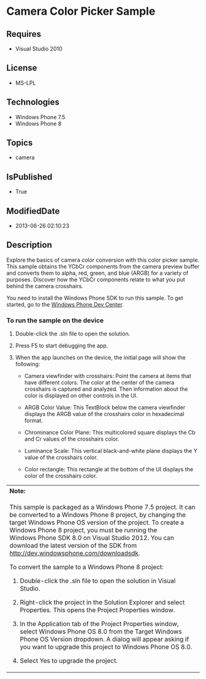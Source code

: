 # Camera Color Picker Sample
## Requires
* Visual Studio 2010
## License
* MS-LPL
## Technologies
* Windows Phone 7.5
* Windows Phone 8
## Topics
* camera
## IsPublished
* True
## ModifiedDate
* 2013-06-26 02:10:23
## Description

<div id="mainBody">
<p></p>
<div class="introduction">
<p>Explore the basics of camera color conversion with this color picker sample. This sample obtains the YCbCr components from the camera preview buffer and converts them to alpha, red, green, and blue (ARGB) for a variety of purposes. Discover how the YCbCr
 components relate to what you put behind the camera crosshairs. </p>
<p>You need to install the Windows&nbsp;Phone&nbsp;SDK to run this sample. To get started, go to the
<a href="http://go.microsoft.com/fwlink/?LinkId=259204">Windows Phone Dev Center</a>.</p>
<h3 class="procedureSubHeading">To run the sample on the device</h3>
<div class="subSection">
<ol>
<li>
<p>Double-click the <span class="ui">.sln</span> file to open the solution.</p>
</li><li>
<p>Press F5 to start debugging the app.</p>
</li><li>
<p>When the app launches on the device, the initial page will show the following:</p>
<ul>
<li>
<p><span class="ui">Camera viewfinder with crosshairs</span>: Point the camera at items that have different colors. The color at the center of the camera crosshairs is captured and analyzed. Then information about the color is displayed on other controls
 in the UI.</p>
</li><li>
<p><span class="ui">ARGB Color Value</span>: This <span class="code">TextBlock</span> below the camera viewfinder displays the ARGB value of the crosshairs color in hexadecimal format.</p>
</li><li>
<p><span class="ui">Chrominance Color Plane</span>: This multicolored square displays the Cb and Cr values of the crosshairs color.</p>
</li><li>
<p><span class="ui">Luminance Scale</span>: This vertical black-and-white plane displays the Y value of the crosshairs color.</p>
</li><li>
<p><span class="ui">Color rectangle</span>: This rectangle at the bottom of the UI displays the color of the crosshairs color.</p>
</li></ul>
</li></ol>
</div>
<div class="alert">
<table width="100%" cellspacing="0" cellpadding="0">
<tbody>
<tr>
<th align="left"><b>Note:</b> </th>
</tr>
<tr>
<td>
<p>This sample is packaged as a Windows&nbsp;Phone&nbsp;7.5 project. It can be converted to a Windows&nbsp;Phone&nbsp;8 project, by changing the target Windows Phone OS version of the project. To create a Windows&nbsp;Phone&nbsp;8 project, you must be running the Windows&nbsp;Phone&nbsp;SDK&nbsp;8.0 on
 Visual Studio 2012. You can download the latest version of the SDK from <a href="http://dev.windowsphone.com/downloadsdk">
http://dev.windowsphone.com/downloadsdk</a>.</p>
<p>To convert the sample to a Windows&nbsp;Phone&nbsp;8 project:</p>
<ol>
<li>
<p>Double-click the <span class="ui">.sln</span> file to open the solution in Visual Studio.</p>
</li><li>
<p>Right-click the project in the <span class="ui">Solution Explorer</span> and select
<span class="ui">Properties</span>. This opens the <span class="ui">Project Properties</span> window.</p>
</li><li>
<p>In the <span class="ui">Application</span> tab of the Project Properties window, select
<span class="ui">Windows Phone OS 8.0</span> from the <span class="ui">Target Windows Phone OS Version</span> dropdown. A dialog will appear asking if you want to upgrade this project to Windows Phone OS 8.0.</p>
</li><li>
<p>Select <span class="ui">Yes</span> to upgrade the project.</p>
</li></ol>
</td>
</tr>
</tbody>
</table>
</div>
</div>
</div>
